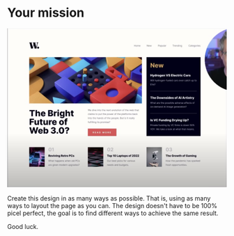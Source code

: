# Your mission
![Finished design](./finished.png)

Create this design in as many ways as possible. That is, using as many ways to layout the page as you can. The design doesn't have to be 100% picel perfect, the goal is to find different ways to achieve the same result.

Good luck.
